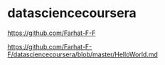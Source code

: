 datasciencecoursera
===================
https://github.com/Farhat-F-F

https://github.com/Farhat-F-F/datasciencecoursera/blob/master/HelloWorld.md
